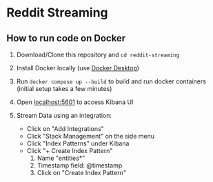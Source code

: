 # Reddit Streaming

## How to run code on Docker
1. Download/Clone this repository and  `cd reddit-streaming`

2. Install Docker locally (use [Docker Desktop](https://www.docker.com/products/docker-desktop/))

3. Run `docker compose up --build` to build and run docker containers (initial setup takes a few minutes)

4. Open [localhost:5601](http://localhost:5601/) to access Kibana UI

5. Stream Data using an integration:
    - Click on "Add Integrations"
    - Click "Stack Management" on the side menu
    - Click "Index Patterns" under Kibana
    - Click "+ Create Index Pattern"
        1. Name "entities*"
        2. Timestamp field: @timestamp
        3. Click on "Create Index Pattern"